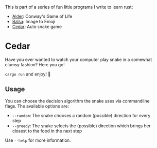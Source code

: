 This is part of a series of fun little programs I write to learn rust:

- [Alder](https://github.com/coijanovic/alder): Conway's Game of Life
- [Balsa](https://github.com/coijanovic/balsa): Image to Emoji
- [Cedar](https://github.com/coijanovic/cedar): Auto snake game

# Cedar

Have you ever wanted to watch your computer play snake in a somewhat clumsy fashion?
Here you go!

`cargo run` and enjoy! 🐍

## Usage

You can choose the decision algorithm the snake uses via commandline flags.
The available options are:

- `--random`: The snake chooses a random (possible) direction for every step
- `--greedy`: The snake selects the (possible) direction which brings her closest to the food in the next step 

Use `--help` for more information.
